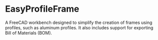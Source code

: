 # EasyProfileFrame

A FreeCAD workbench designed to simplify the creation of frames using profiles, such as aluminum profiles. It also includes support for exporting Bill of Materials (BOM).

